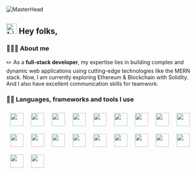 ![MasterHead](https://user-images.githubusercontent.com/97012708/230944008-d72ff555-4249-48b6-b72e-d10f0746a8fd.gif)

## <img src="https://user-images.githubusercontent.com/1303154/88677602-1635ba80-d120-11ea-84d8-d263ba5fc3c0.gif" width="28px" height="28px" alt="hi"> Hey folks,

### 🧑🏼‍💻 About me
  ✏️ As a **full-stack developer**, my expertise lies in building complex and dynamic web applications using cutting-edge technologies like the MERN stack. Now, I am currently exploring Ethereum & Blockchain with Solidity. And I also have excellent communication skills for teamwork.

  

### 🤹‍♀️ Languages, frameworks and tools I use
  <img align="left" width="35px" style="margin:10px;" src="https://cdn.jsdelivr.net/gh/devicons/devicon/icons/cplusplus/cplusplus-original.svg" />
   <img align="left" width="35px" style="margin:10px;" src="https://cdn.jsdelivr.net/gh/devicons/devicon/icons/html5/html5-original.svg" />
            <img align="left" width="35px" style="margin:10px;" src="https://cdn.jsdelivr.net/gh/devicons/devicon/icons/css3/css3-original.svg" />
            <img align="left" width="35px" style="margin:10px;" src="https://cdn.jsdelivr.net/gh/devicons/devicon/icons/javascript/javascript-original.svg" />
            <img align="left" width="35px" style="margin:10px;" src="https://cdn.jsdelivr.net/gh/devicons/devicon/icons/tailwindcss/tailwindcss-plain.svg" />
            <img align="left" width="35px" style="margin:10px;" src="https://cdn.jsdelivr.net/gh/devicons/devicon/icons/jquery/jquery-original.svg" />
            <img align="left" width="35px" style="margin:10px;" src="https://cdn.jsdelivr.net/gh/devicons/devicon/icons/react/react-original.svg" />
            <img align="left" width="35px" style="margin:10px;" src="https://cdn.jsdelivr.net/gh/devicons/devicon/icons/redux/redux-original.svg" />
            <img align="left" width="35px" style="margin:10px;" src="https://cdn.jsdelivr.net/gh/devicons/devicon/icons/firebase/firebase-plain.svg" />
            <img align="left" width="35px" style="margin:10px;" src="https://cdn.jsdelivr.net/gh/devicons/devicon/icons/nodejs/nodejs-original.svg" />
            <img align="left" width="35px" style="margin:10px;" src="https://cdn.jsdelivr.net/gh/devicons/devicon/icons/express/express-original.svg" />
            <img align="left" width="35px" style="margin:10px;" src="https://cdn.jsdelivr.net/gh/devicons/devicon/icons/python/python-original.svg" />
<!--             <img align="left" width="35px" style="margin:10px;" src="https://cdn.jsdelivr.net/gh/devicons/devicon/icons/django/django-plain.svg" /> -->
            <img align="left" width="35px" style="margin:10px;" src="https://cdn.jsdelivr.net/gh/devicons/devicon/icons/mongodb/mongodb-original.svg" />
            <img align="left" width="35px" style="margin:10px;" src="https://cdn.jsdelivr.net/gh/devicons/devicon/icons/postgresql/postgresql-original.svg" />
            <img align="left" width="35px" style="margin:10px;" src="https://cdn.jsdelivr.net/gh/devicons/devicon/icons/markdown/markdown-original.svg" />
            <img align="left" width="35px" style="margin:10px;" src="https://cdn.jsdelivr.net/gh/devicons/devicon/icons/latex/latex-original.svg" />
            <img align="left" width="35px" style="margin:10px;" src="https://cdn.jsdelivr.net/gh/devicons/devicon/icons/git/git-original.svg" />
            <img align="left" width="35px" style="margin:10px;" src="https://cdn.jsdelivr.net/gh/devicons/devicon/icons/github/github-original.svg" />
            <img align="left" width="35px" style="margin:10px;" src="https://cdn.jsdelivr.net/gh/devicons/devicon/icons/vscode/vscode-original.svg" />
            <img align="left" width="35px" style="margin:10px;" src="https://cdn.jsdelivr.net/gh/devicons/devicon/icons/linux/linux-original.svg" />
            
<!--             <img align="left" width="35px" style="margin:10px;" src="https://cdn.jsdelivr.net/gh/devicons/devicon/icons/solidity/solidity-original.svg" /> -->
<!--             <img align="left" width="35px" style="margin:10px;" src="https://cdn.jsdelivr.net/gh/devicons/devicon/icons/amazonwebservices/amazonwebservices-original.svg" /> -->
            
          

<!--
**roniskywalker/roniskywalker** is a ✨ _special_ ✨ repository because its `README.md` (this file) appears on your GitHub profile.

Here are some ideas to get you started:

- 🔭 I’m currently working on ...
- 🌱 I’m currently learning ...
- 👯 I’m looking to collaborate on ...
- 🤔 I’m looking for help with ...
- 💬 Ask me about ...
- 📫 How to reach me: ...
- 😄 Pronouns: ...
- ⚡ Fun fact: ...
-->
